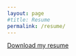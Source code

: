 ```yaml
---
layout: page
#title: Resume
permalink: /resume/
---
```


[Download my resume](/assets/files/resume.pdf)